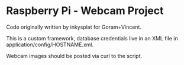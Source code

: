 Raspberry Pi - Webcam Project
======

Code originally written by inkysplat for Goram+Vincent.

This is a custom framework, database credentials live in an XML file in application/config/HOSTNAME.xml.

Webcam images should be posted via curl to the script.
